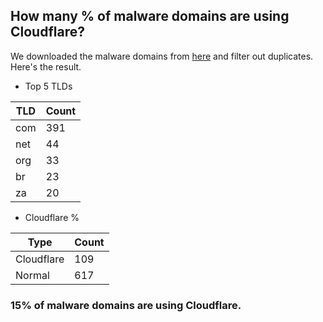 ## How many % of malware domains are using Cloudflare?


We downloaded the malware domains from [here](https://urlhaus.abuse.ch) and filter out duplicates.
Here's the result.


[//]: # (start replacement)


- Top 5 TLDs

| TLD | Count |
| --- | --- |
| com | 391 |
| net | 44 |
| org | 33 |
| br | 23 |
| za | 20 |


- Cloudflare %

| Type | Count |
| --- | --- |
| Cloudflare | 109 |
| Normal | 617 |


### 15% of malware domains are using Cloudflare.